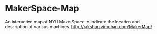 # MakerSpace-Map
An interactive map of NYU MakerSpace to indicate the location and description of various machines.
http://raksharavimohan.com/MakerMap/

